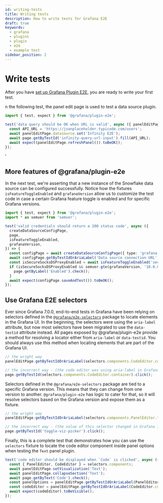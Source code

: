 ```yaml
---
id: writing-tests
title: Writing tests
description: How to write tests for Grafana E2E
draft: true
keywords:
  - grafana
  - plugins
  - plugin
  - e2e
  - example test
sidebar_position: 2
---
```


# Write tests

After you have [set up Grafana Plugin E2E](installation.md), you are ready to write your first test. 

n the following test, the panel edit page is used to test a data source plugin.

```typescript
import { test, expect } from '@grafana/plugin-e2e';

test('data query should be OK when URL is valid', async ({ panelEditPage, page }) => {
  const API_URL = 'https://jsonplaceholder.typicode.com/users';
  await panelEditPage.datasource.set('Infinity E2E');
  await page.getByTestId('infinity-query-url-input').fill(API_URL);
  await expect(panelEditPage.refreshPanel()).toBeOK();
});
```

<!-- ## Using `grafanaVersion` and `isFeatureToggleEnabled` fixtures -->'

## More features of @grafana/plugin-e2e

In the next test, we're asserting that a new instance of the Snowflake data source can be configured successfully. Notice how the fixtures `isFeatureToggleEnabled` and `grafanaVersion` allow us to customize the test code in case a certain Grafana feature toggle is enabled and for specific Grafana versions.

```typescript
import { test, expect } from '@grafana/plugin-e2e';
import * as semver from 'semver';

test('valid credentials should return a 200 status code', async ({
  createDataSourceConfigPage,
  page,
  isFeatureToggleEnabled,
  grafanaVersion,
}) => {
  const configPage = await createDataSourceConfigPage({ type: 'grafana-snowflake-datasource' });
  await configPage.getByTestIdOrAriaLabel('Data source connection URL').fill('http://localhost:9090');
  const isSecureSocksDSProxyEnabled = await isFeatureToggleEnabled('secureSocksDSProxyEnabled');
  if (isSecureSocksDSProxyEnabled && semver.gte(grafanaVersion, '10.0.0')) {
    page.getByLabel('Enabled').check();
  }
  await expect(configPage.saveAndTest()).toBeOK();
});
```

## Use Grafana E2E selectors

Ever since Grafana 7.0.0, end-to-end tests in Grafana have been relying on selectors defined in the [`@grafana/e2e-selectors`](https://github.com/grafana/grafana/tree/main/packages/grafana-e2e-selectors) package to locate elements in the Grafana UI. In the beginning, the selectors were using the `aria-label` attribute, but now most selectors have been migrated to use the `data-testid` attribute instead. All pages exposed by @grafana/plugin-e2e provide a method for resolving a locator either from `aria-label` or `data-testid`. You should always use this method when locating elements that are part of the Grafana UI.

```typescript
// the wright way
panelEditPage.getByTestIdOrAriaLabel(selectors.components.CodeEditor.container).click();
```

```typescript
// the incorrect way - (the code editor was using aria-label in Grafana <= 10.2.3)
page.getByTestId(selectors.components.CodeEditor.container).click();
```

Selectors defined in the `@grafana/e2e-selectors` package are tied to a specific Grafana version. This means that they can change from one version to another. `@grafana/plugin-e2e` has logic to cater for that, so it will resolve selectors based on the Grafana version and expose them as a fixture.

```typescript
// the wright way
panelEditPage.getByTestIdOrAriaLabel(selectors.components.PanelEditor.toggleVizPicker).click();
```

```typescript
// the incorrect way - (the value of this selector changed in Grafana 10.0.0)
page.getByTestId('toggle-viz-picker').click();
```

Finally, this is a complete test that demonstrates how you can use the `selectors` fixture to locate the code editor component inside panel options when testing the `Text` panel plugin.

```typescript
test('code editor should be displayed when `Code` is clicked', async ({ panelEditPage, page, selectors }) => {
  const { PanelEditor, CodeEditor } = selectors.components;
  await panelEditPage.setVisualization('Text');
  await panelEditPage.collapseSection('Text');
  await page.getByText('Code').check();
  const panelOptions = panelEditPage.getByTestIdOrAriaLabel(PanelEditor.OptionsPane.content);
  const codeEditor = panelEditPage.getByTestIdOrAriaLabel(CodeEditor.container, panelOptions);
  await expect(codeEditor).toBeVisible();
});
```
